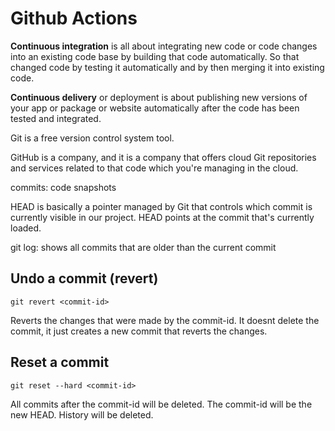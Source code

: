 # Github Actions

__Continuous integration__ is all about integrating new code or code changes into an existing code base by building that code automatically.
So that changed code by testing it automatically and by then merging it into existing code.

__Continuous delivery__ or deployment is about publishing new versions of your app or package or website automatically after the code has been tested and integrated.

Git is a free version control system tool.

GitHub is a company, and it is a company that offers cloud Git repositories and services related to that code which you're managing in the cloud.

commits: code snapshots


HEAD is basically a pointer managed by Git that controls which commit is currently visible
in our project. HEAD points at the commit that's currently loaded.

git log: shows all commits that are older than the current commit

## Undo a commit (revert)

```
git revert <commit-id>
```
Reverts the changes that were made by the commit-id. It doesnt delete the commit, it just creates a new commit that reverts the changes.

## Reset a commit

```
git reset --hard <commit-id>
```

All commits after the commit-id will be deleted. The commit-id will be the new HEAD. History will be deleted.

